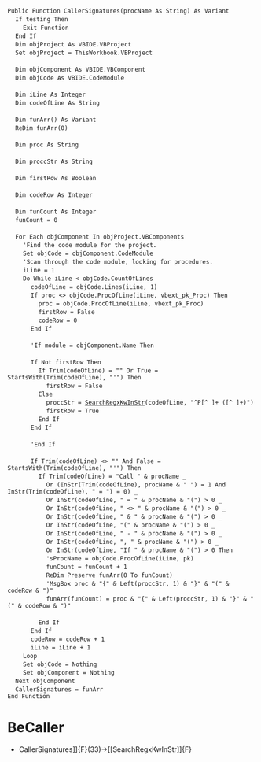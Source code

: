 &nbsp;  &nbsp;  &nbsp;  &nbsp;  
`Public Function CallerSignatures(procName As String) As Variant`  
&nbsp;&nbsp;&nbsp;&nbsp;`If testing Then`  
&nbsp;&nbsp;&nbsp;&nbsp;&nbsp;&nbsp;&nbsp;&nbsp;`Exit Function`  
&nbsp;&nbsp;&nbsp;&nbsp;`End If`  
&nbsp;&nbsp;&nbsp;&nbsp;`Dim objProject As VBIDE.VBProject`  
&nbsp;&nbsp;&nbsp;&nbsp;`Set objProject = ThisWorkbook.VBProject`  
&nbsp;  &nbsp;  &nbsp;  &nbsp;  
&nbsp;&nbsp;&nbsp;&nbsp;`Dim objComponent As VBIDE.VBComponent`  
&nbsp;&nbsp;&nbsp;&nbsp;`Dim objCode As VBIDE.CodeModule`  
&nbsp;  &nbsp;  &nbsp;  &nbsp;  
&nbsp;&nbsp;&nbsp;&nbsp;`Dim iLine As Integer`  
&nbsp;&nbsp;&nbsp;&nbsp;`Dim codeOfLine As String`  
&nbsp;  &nbsp;  &nbsp;  &nbsp;  
&nbsp;&nbsp;&nbsp;&nbsp;`Dim funArr() As Variant`  
&nbsp;&nbsp;&nbsp;&nbsp;`ReDim funArr(0)`  
&nbsp;  &nbsp;  &nbsp;  &nbsp;  
&nbsp;&nbsp;&nbsp;&nbsp;`Dim proc As String`  
&nbsp;  &nbsp;  &nbsp;  &nbsp;  
&nbsp;&nbsp;&nbsp;&nbsp;`Dim proccStr As String`  
&nbsp;  &nbsp;  &nbsp;  &nbsp;  
&nbsp;&nbsp;&nbsp;&nbsp;`Dim firstRow As Boolean`  
&nbsp;  &nbsp;  &nbsp;  &nbsp;  
&nbsp;&nbsp;&nbsp;&nbsp;`Dim codeRow As Integer`  
&nbsp;  &nbsp;  &nbsp;  &nbsp;  
&nbsp;&nbsp;&nbsp;&nbsp;`Dim funCount As Integer`  
&nbsp;&nbsp;&nbsp;&nbsp;`funCount = 0`  
&nbsp;  &nbsp;  &nbsp;  &nbsp;  
&nbsp;&nbsp;&nbsp;&nbsp;`For Each objComponent In objProject.VBComponents`  
&nbsp;&nbsp;&nbsp;&nbsp;&nbsp;&nbsp;&nbsp;&nbsp;`'Find the code module for the project.`  
&nbsp;&nbsp;&nbsp;&nbsp;&nbsp;&nbsp;&nbsp;&nbsp;`Set objCode = objComponent.CodeModule`  
&nbsp;&nbsp;&nbsp;&nbsp;&nbsp;&nbsp;&nbsp;&nbsp;`'Scan through the code module, looking for procedures.`  
&nbsp;&nbsp;&nbsp;&nbsp;&nbsp;&nbsp;&nbsp;&nbsp;`iLine = 1`  
&nbsp;&nbsp;&nbsp;&nbsp;&nbsp;&nbsp;&nbsp;&nbsp;`Do While iLine < objCode.CountOfLines`  
&nbsp;&nbsp;&nbsp;&nbsp;&nbsp;&nbsp;&nbsp;&nbsp;&nbsp;&nbsp;&nbsp;&nbsp;`codeOfLine = objCode.Lines(iLine, 1)`  
&nbsp;&nbsp;&nbsp;&nbsp;&nbsp;&nbsp;&nbsp;&nbsp;&nbsp;&nbsp;&nbsp;&nbsp;`If proc <> objCode.ProcOfLine(iLine, vbext_pk_Proc) Then`  
&nbsp;&nbsp;&nbsp;&nbsp;&nbsp;&nbsp;&nbsp;&nbsp;&nbsp;&nbsp;&nbsp;&nbsp;&nbsp;&nbsp;&nbsp;&nbsp;`proc = objCode.ProcOfLine(iLine, vbext_pk_Proc)`  
&nbsp;&nbsp;&nbsp;&nbsp;&nbsp;&nbsp;&nbsp;&nbsp;&nbsp;&nbsp;&nbsp;&nbsp;&nbsp;&nbsp;&nbsp;&nbsp;`firstRow = False`  
&nbsp;&nbsp;&nbsp;&nbsp;&nbsp;&nbsp;&nbsp;&nbsp;&nbsp;&nbsp;&nbsp;&nbsp;&nbsp;&nbsp;&nbsp;&nbsp;`codeRow = 0`  
&nbsp;&nbsp;&nbsp;&nbsp;&nbsp;&nbsp;&nbsp;&nbsp;&nbsp;&nbsp;&nbsp;&nbsp;`End If`  
&nbsp;  &nbsp;  &nbsp;  &nbsp;  
&nbsp;&nbsp;&nbsp;&nbsp;&nbsp;&nbsp;&nbsp;&nbsp;&nbsp;&nbsp;&nbsp;&nbsp;`'If module = objComponent.Name Then`  
&nbsp;  &nbsp;  &nbsp;  &nbsp;  
&nbsp;&nbsp;&nbsp;&nbsp;&nbsp;&nbsp;&nbsp;&nbsp;&nbsp;&nbsp;&nbsp;&nbsp;`If Not firstRow Then`  
&nbsp;&nbsp;&nbsp;&nbsp;&nbsp;&nbsp;&nbsp;&nbsp;&nbsp;&nbsp;&nbsp;&nbsp;&nbsp;&nbsp;&nbsp;&nbsp;`If Trim(codeOfLine) = "" Or True = StartsWith(Trim(codeOfLine), "'") Then`  
&nbsp;&nbsp;&nbsp;&nbsp;&nbsp;&nbsp;&nbsp;&nbsp;&nbsp;&nbsp;&nbsp;&nbsp;&nbsp;&nbsp;&nbsp;&nbsp;&nbsp;&nbsp;&nbsp;&nbsp;`firstRow = False`  
&nbsp;&nbsp;&nbsp;&nbsp;&nbsp;&nbsp;&nbsp;&nbsp;&nbsp;&nbsp;&nbsp;&nbsp;&nbsp;&nbsp;&nbsp;&nbsp;`Else`  
&nbsp;&nbsp;&nbsp;&nbsp;&nbsp;&nbsp;&nbsp;&nbsp;&nbsp;&nbsp;&nbsp;&nbsp;&nbsp;&nbsp;&nbsp;&nbsp;&nbsp;&nbsp;&nbsp;&nbsp;`proccStr = `[`SearchRegxKwInStr`](SearchRegxKwInStr)`(codeOfLine, "^P[^ ]+ ([^ ]+)")`  
&nbsp;&nbsp;&nbsp;&nbsp;&nbsp;&nbsp;&nbsp;&nbsp;&nbsp;&nbsp;&nbsp;&nbsp;&nbsp;&nbsp;&nbsp;&nbsp;&nbsp;&nbsp;&nbsp;&nbsp;`firstRow = True`  
&nbsp;&nbsp;&nbsp;&nbsp;&nbsp;&nbsp;&nbsp;&nbsp;&nbsp;&nbsp;&nbsp;&nbsp;&nbsp;&nbsp;&nbsp;&nbsp;`End If`  
&nbsp;&nbsp;&nbsp;&nbsp;&nbsp;&nbsp;&nbsp;&nbsp;&nbsp;&nbsp;&nbsp;&nbsp;`End If`  
&nbsp;  &nbsp;  &nbsp;  &nbsp;  
&nbsp;&nbsp;&nbsp;&nbsp;&nbsp;&nbsp;&nbsp;&nbsp;&nbsp;&nbsp;&nbsp;&nbsp;`'End If`  
&nbsp;  &nbsp;  &nbsp;  &nbsp;  
&nbsp;&nbsp;&nbsp;&nbsp;&nbsp;&nbsp;&nbsp;&nbsp;&nbsp;&nbsp;&nbsp;&nbsp;`If Trim(codeOfLine) <> "" And False = StartsWith(Trim(codeOfLine), "'") Then`  
&nbsp;&nbsp;&nbsp;&nbsp;&nbsp;&nbsp;&nbsp;&nbsp;&nbsp;&nbsp;&nbsp;&nbsp;&nbsp;&nbsp;&nbsp;&nbsp;`If Trim(codeOfLine) = "Call " & procName _`  
&nbsp;&nbsp;&nbsp;&nbsp;&nbsp;&nbsp;&nbsp;&nbsp;&nbsp;&nbsp;&nbsp;&nbsp;&nbsp;&nbsp;&nbsp;&nbsp;&nbsp;&nbsp;&nbsp;&nbsp;`Or (InStr(Trim(codeOfLine), procName & " ") = 1 And InStr(Trim(codeOfLine), " = ") = 0) _`  
&nbsp;&nbsp;&nbsp;&nbsp;&nbsp;&nbsp;&nbsp;&nbsp;&nbsp;&nbsp;&nbsp;&nbsp;&nbsp;&nbsp;&nbsp;&nbsp;&nbsp;&nbsp;&nbsp;&nbsp;`Or InStr(codeOfLine, " = " & procName & "(") > 0 _`  
&nbsp;&nbsp;&nbsp;&nbsp;&nbsp;&nbsp;&nbsp;&nbsp;&nbsp;&nbsp;&nbsp;&nbsp;&nbsp;&nbsp;&nbsp;&nbsp;&nbsp;&nbsp;&nbsp;&nbsp;`Or InStr(codeOfLine, " <> " & procName & "(") > 0 _`  
&nbsp;&nbsp;&nbsp;&nbsp;&nbsp;&nbsp;&nbsp;&nbsp;&nbsp;&nbsp;&nbsp;&nbsp;&nbsp;&nbsp;&nbsp;&nbsp;&nbsp;&nbsp;&nbsp;&nbsp;`Or InStr(codeOfLine, " & " & procName & "(") > 0 _`  
&nbsp;&nbsp;&nbsp;&nbsp;&nbsp;&nbsp;&nbsp;&nbsp;&nbsp;&nbsp;&nbsp;&nbsp;&nbsp;&nbsp;&nbsp;&nbsp;&nbsp;&nbsp;&nbsp;&nbsp;`Or InStr(codeOfLine, "(" & procName & "(") > 0 _`  
&nbsp;&nbsp;&nbsp;&nbsp;&nbsp;&nbsp;&nbsp;&nbsp;&nbsp;&nbsp;&nbsp;&nbsp;&nbsp;&nbsp;&nbsp;&nbsp;&nbsp;&nbsp;&nbsp;&nbsp;`Or InStr(codeOfLine, " - " & procName & "(") > 0 _`  
&nbsp;&nbsp;&nbsp;&nbsp;&nbsp;&nbsp;&nbsp;&nbsp;&nbsp;&nbsp;&nbsp;&nbsp;&nbsp;&nbsp;&nbsp;&nbsp;&nbsp;&nbsp;&nbsp;&nbsp;`Or InStr(codeOfLine, ", " & procName & "(") > 0 _`  
&nbsp;&nbsp;&nbsp;&nbsp;&nbsp;&nbsp;&nbsp;&nbsp;&nbsp;&nbsp;&nbsp;&nbsp;&nbsp;&nbsp;&nbsp;&nbsp;&nbsp;&nbsp;&nbsp;&nbsp;`Or InStr(codeOfLine, "If " & procName & "(") > 0 Then`  
&nbsp;&nbsp;&nbsp;&nbsp;&nbsp;&nbsp;&nbsp;&nbsp;&nbsp;&nbsp;&nbsp;&nbsp;&nbsp;&nbsp;&nbsp;&nbsp;&nbsp;&nbsp;&nbsp;&nbsp;`'sProcName = objCode.ProcOfLine(iLine, pk)`  
&nbsp;&nbsp;&nbsp;&nbsp;&nbsp;&nbsp;&nbsp;&nbsp;&nbsp;&nbsp;&nbsp;&nbsp;&nbsp;&nbsp;&nbsp;&nbsp;&nbsp;&nbsp;&nbsp;&nbsp;`funCount = funCount + 1`  
&nbsp;&nbsp;&nbsp;&nbsp;&nbsp;&nbsp;&nbsp;&nbsp;&nbsp;&nbsp;&nbsp;&nbsp;&nbsp;&nbsp;&nbsp;&nbsp;&nbsp;&nbsp;&nbsp;&nbsp;`ReDim Preserve funArr(0 To funCount)`  
&nbsp;&nbsp;&nbsp;&nbsp;&nbsp;&nbsp;&nbsp;&nbsp;&nbsp;&nbsp;&nbsp;&nbsp;&nbsp;&nbsp;&nbsp;&nbsp;&nbsp;&nbsp;&nbsp;&nbsp;`'MsgBox proc & "{" & Left(proccStr, 1) & "}" & "(" & codeRow & ")"`  
&nbsp;&nbsp;&nbsp;&nbsp;&nbsp;&nbsp;&nbsp;&nbsp;&nbsp;&nbsp;&nbsp;&nbsp;&nbsp;&nbsp;&nbsp;&nbsp;&nbsp;&nbsp;&nbsp;&nbsp;`funArr(funCount) = proc & "{" & Left(proccStr, 1) & "}" & "(" & codeRow & ")"`  
&nbsp;  &nbsp;  &nbsp;  &nbsp;  
&nbsp;&nbsp;&nbsp;&nbsp;&nbsp;&nbsp;&nbsp;&nbsp;&nbsp;&nbsp;&nbsp;&nbsp;&nbsp;&nbsp;&nbsp;&nbsp;`End If`  
&nbsp;&nbsp;&nbsp;&nbsp;&nbsp;&nbsp;&nbsp;&nbsp;&nbsp;&nbsp;&nbsp;&nbsp;`End If`  
&nbsp;&nbsp;&nbsp;&nbsp;&nbsp;&nbsp;&nbsp;&nbsp;&nbsp;&nbsp;&nbsp;&nbsp;`codeRow = codeRow + 1`  
&nbsp;&nbsp;&nbsp;&nbsp;&nbsp;&nbsp;&nbsp;&nbsp;&nbsp;&nbsp;&nbsp;&nbsp;`iLine = iLine + 1`  
&nbsp;&nbsp;&nbsp;&nbsp;&nbsp;&nbsp;&nbsp;&nbsp;`Loop`  
&nbsp;&nbsp;&nbsp;&nbsp;&nbsp;&nbsp;&nbsp;&nbsp;`Set objCode = Nothing`  
&nbsp;&nbsp;&nbsp;&nbsp;&nbsp;&nbsp;&nbsp;&nbsp;`Set objComponent = Nothing`  
&nbsp;&nbsp;&nbsp;&nbsp;`Next objComponent`  
&nbsp;&nbsp;&nbsp;&nbsp;`CallerSignatures = funArr`  
`End Function`  


# BeCaller
- CallerSignatures]]{F}(33)->[[SearchRegxKwInStr]]{F}

